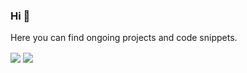 ### Hi 👋
Here you can find ongoing projects and code snippets.


<!-- Stats -->
<img align="center" src="https://github-readme-stats.vercel.app/api/?username=safkmoem3f&theme=graywhite&line_height=22&layout=compact&hide_border=true&hide_title=true" /> <img align="center" src="https://github-readme-stats.vercel.app/api/top-langs/?username=safkmoem3f&hide_border=true&hide_title=true" />

